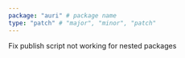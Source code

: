 ```yaml
---
package: "auri" # package name
type: "patch" # "major", "minor", "patch"
---
```


Fix publish script not working for nested packages